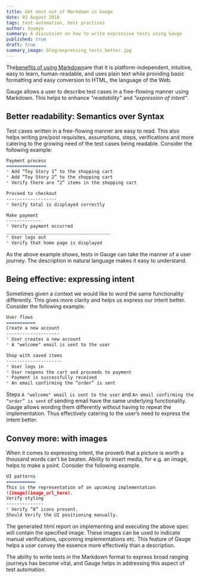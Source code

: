 ```yaml
---
title: Get most out of Markdown in Gauge
date: 03 August 2016
tags: test automation, best practices
author: Soumya
summary: A discussion on how to write expressive tests using Gauge
published: true
draft: true
summary_image: blog/expressing_tests_better.jpg
---
```

The[benefits of using Markdown](https://www.quora.com/What-are-the-benefits-to-using-Markdown/answer/Eric-Lauritzen?srid=umwAo)are that it is platform-independent, intuitive, easy to learn, human-readable, and uses plain text while providing basic formatting and easy conversion to HTML, the language of the Web.

Gauge allows a user to describe test cases in a free-flowing manner using Markdown. This helps to enhance *"readability"* and *"expression of intent"*.

Better readability: Semantics over Syntax
-----------------------------------------
Test cases written in a free-flowing manner are easy to read. This also helps writing pre/post requisites, assumptions, steps, verifications and more catering to the growing need of the test cases being readable. Consider the following example:

```markdown
Payment process
===============
* Add “Toy Story 1” to the shopping cart
* Add “Toy Story 2” to the shopping cart
* Verify there are “2” items in the shopping cart

Proceed to checkout
-------------------
* Verify total is displayed correctly

Make payment
-------------
* Verify payment occurred
_______________________________________
* User logs out
* Verify that home page is displayed
```

As the above example shows, tests in Gauge can take the manner of a user journey. The description in natural language makes it easy to understand.

Being effective: expressing intent
----------------------------------
Sometimes given a context we would like to word the same functionality differently. This gives more clarity and helps us express our intent better. Consider the following example.

```markdown
User flows
===========
Create a new account
--------------------
* User creates a new account
* A "welcome" email is sent to the user

Shop with saved items
---------------------
* User logs in
* User reopens the cart and proceeds to payment
* Payment is successfully received
* An email confirming the “order” is sent
```

Steps `A "welcome" email is sent to the user` and `An email confirming the “order” is sent` of sending email have the same underlying functionality. Gauge allows wording them differently without having to repeat the implementation. Thus effectively catering to the user’s need to express the intent better.

Convey more: with images
------------------------
When it comes to expressing intent, the proverb that a picture is worth a thousand words can't be beaten. Ability to insert media, for e.g. an image, helps to make a point. Consider the following example.

```markdown
UI patterns
===========
This is the representation of an upcoming implementation
![image](image_url_here).
Verify styling
--------------
* Verify “8” icons present.
Should Verify the UI positioning manually.
```
The generated html report on implementing and executing the above spec will contain the specified image. These  images can be used to indicate manual verifications, upcoming implementations etc. This feature of Gauge helps a user convey the essence more effectively than a description.

The ability to write tests in the Markdown format to express broad ranging journeys has become vital, and Gauge helps in addressing this aspect of test automation.
